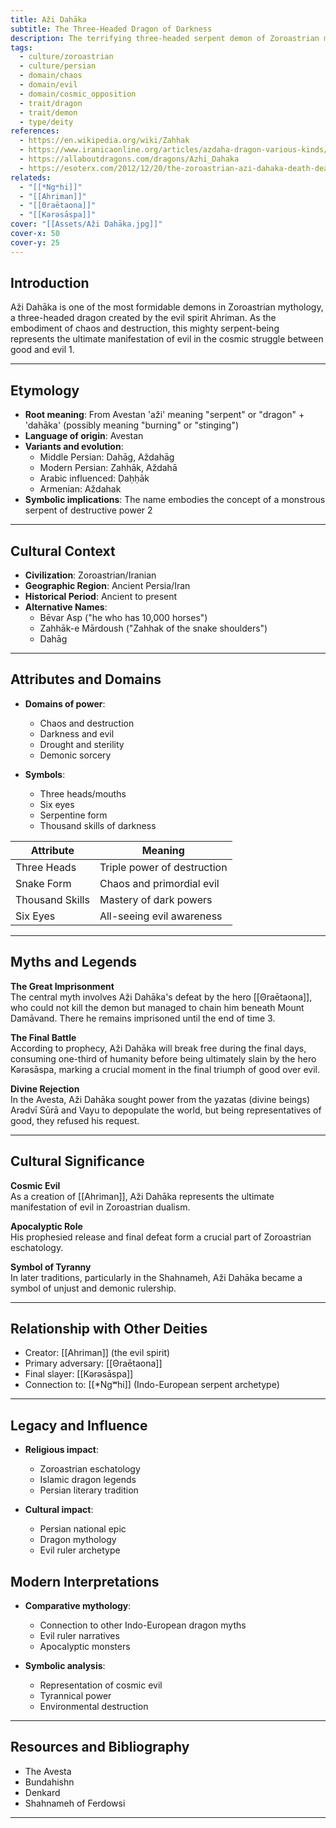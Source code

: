 ```yaml
---
title: Aži Dahāka
subtitle: The Three-Headed Dragon of Darkness
description: The terrifying three-headed serpent demon of Zoroastrian mythology, chained beneath Mount Damāvand until the final battle
tags:
  - culture/zoroastrian
  - culture/persian
  - domain/chaos
  - domain/evil
  - domain/cosmic_opposition
  - trait/dragon
  - trait/demon
  - type/deity
references:
  - https://en.wikipedia.org/wiki/Zahhak
  - https://www.iranicaonline.org/articles/azdaha-dragon-various-kinds/
  - https://allaboutdragons.com/dragons/Azhi_Dahaka
  - https://esoterx.com/2012/12/20/the-zoroastrian-azi-dahaka-death-dealing-dragon-of-the-apocalypse/
relateds:
  - "[[*Ngʷhi]]"
  - "[[Ahriman]]"
  - "[[Θraētaona]]"
  - "[[Kərəsāspa]]"
cover: "[[Assets/Aži Dahāka.jpg]]"
cover-x: 50
cover-y: 25
---
```

##  Introduction
Aži Dahāka is one of the most formidable demons in Zoroastrian mythology, a three-headed dragon created by the evil spirit Ahriman. As the embodiment of chaos and destruction, this mighty serpent-being represents the ultimate manifestation of evil in the cosmic struggle between good and evil <mcreference link="https://en.wikipedia.org/wiki/Zahhak" index="1">1</mcreference>.

---

## Etymology

- **Root meaning**: From Avestan 'aži' meaning "serpent" or "dragon" + 'dahāka' (possibly meaning "burning" or "stinging")
- **Language of origin**: Avestan
- **Variants and evolution**: 
  - Middle Persian: Dahāg, Aždahāg
  - Modern Persian: Zahhāk, Aždahā
  - Arabic influenced: Ḍaḥḥāk
  - Armenian: Aždahak
- **Symbolic implications**: The name embodies the concept of a monstrous serpent of destructive power <mcreference link="https://www.iranicaonline.org/articles/azdaha-dragon-various-kinds/" index="2">2</mcreference>

---

##  Cultural Context

- **Civilization**: Zoroastrian/Iranian
- **Geographic Region**: Ancient Persia/Iran
- **Historical Period**: Ancient to present
- **Alternative Names**:
  - Bēvar Asp ("he who has 10,000 horses")
  - Zahhāk-e Mārdoush ("Zahhak of the snake shoulders")
  - Dahāg

---

## Attributes and Domains

- **Domains of power**: 
  - Chaos and destruction
  - Darkness and evil
  - Drought and sterility
  - Demonic sorcery

- **Symbols**: 
  - Three heads/mouths
  - Six eyes
  - Serpentine form
  - Thousand skills of darkness

| Attribute | Meaning |
|-----------|----------|
| Three Heads | Triple power of destruction |
| Snake Form | Chaos and primordial evil |
| Thousand Skills | Mastery of dark powers |
| Six Eyes | All-seeing evil awareness |

---

## Myths and Legends

**The Great Imprisonment**  
The central myth involves Aži Dahāka's defeat by the hero [[Θraētaona]], who could not kill the demon but managed to chain him beneath Mount Damāvand. There he remains imprisoned until the end of time <mcreference link="https://allaboutdragons.com/dragons/Azhi_Dahaka" index="3">3</mcreference>.

**The Final Battle**  
According to prophecy, Aži Dahāka will break free during the final days, consuming one-third of humanity before being ultimately slain by the hero Kərəsāspa, marking a crucial moment in the final triumph of good over evil.

**Divine Rejection**  
In the Avesta, Aži Dahāka sought power from the yazatas (divine beings) Arədvī Sūrā and Vayu to depopulate the world, but being representatives of good, they refused his request.

---

## Cultural Significance

**Cosmic Evil**  
As a creation of [[Ahriman]], Aži Dahāka represents the ultimate manifestation of evil in Zoroastrian dualism.

**Apocalyptic Role**  
His prophesied release and final defeat form a crucial part of Zoroastrian eschatology.

**Symbol of Tyranny**  
In later traditions, particularly in the Shahnameh, Aži Dahāka became a symbol of unjust and demonic rulership.

---

## Relationship with Other Deities

- Creator: [[Ahriman]] (the evil spirit)
- Primary adversary: [[Θraētaona]]
- Final slayer: [[Kərəsāspa]]
- Connection to: [[*Ngʷhi]] (Indo-European serpent archetype)

---

## Legacy and Influence

- **Religious impact**:
  - Zoroastrian eschatology
  - Islamic dragon legends
  - Persian literary tradition

- **Cultural impact**:
  - Persian national epic
  - Dragon mythology
  - Evil ruler archetype

## Modern Interpretations

- **Comparative mythology**:
  - Connection to other Indo-European dragon myths
  - Evil ruler narratives
  - Apocalyptic monsters

- **Symbolic analysis**:
  - Representation of cosmic evil
  - Tyrannical power
  - Environmental destruction

---

## Resources and Bibliography

- The Avesta
- Bundahishn
- Denkard
- Shahnameh of Ferdowsi

---
